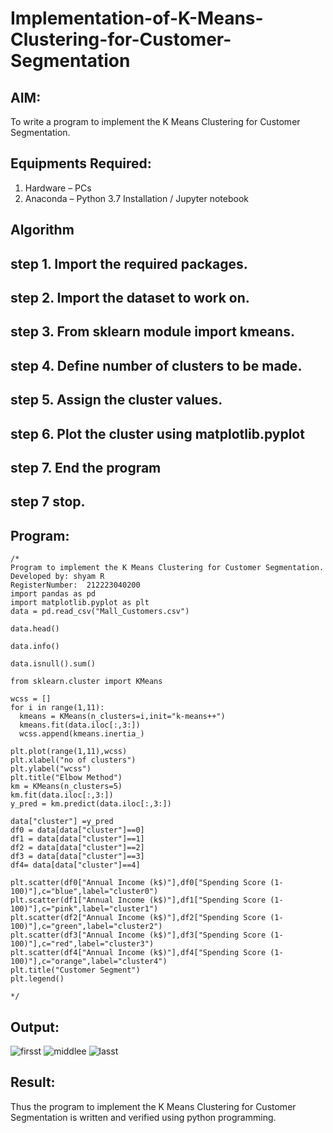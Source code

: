 # Implementation-of-K-Means-Clustering-for-Customer-Segmentation

## AIM:
To write a program to implement the K Means Clustering for Customer Segmentation.

## Equipments Required:
1. Hardware – PCs
2. Anaconda – Python 3.7 Installation / Jupyter notebook

## Algorithm
## step 1. Import the required packages.
## step 2. Import the dataset to work on.
## step 3. From sklearn module import kmeans.
## step 4. Define number of clusters to be made.
## step 5. Assign the cluster values.
## step 6. Plot the cluster using matplotlib.pyplot
## step 7. End the program
## step 7 stop.
## Program:
```
/*
Program to implement the K Means Clustering for Customer Segmentation.
Developed by: shyam R
RegisterNumber:  212223040200
import pandas as pd
import matplotlib.pyplot as plt
data = pd.read_csv("Mall_Customers.csv")

data.head()

data.info()

data.isnull().sum()

from sklearn.cluster import KMeans

wcss = []
for i in range(1,11):
  kmeans = KMeans(n_clusters=i,init="k-means++")
  kmeans.fit(data.iloc[:,3:])
  wcss.append(kmeans.inertia_)

plt.plot(range(1,11),wcss)
plt.xlabel("no of clusters")
plt.ylabel("wcss")
plt.title("Elbow Method")
km = KMeans(n_clusters=5)
km.fit(data.iloc[:,3:])
y_pred = km.predict(data.iloc[:,3:])

data["cluster"] =y_pred
df0 = data[data["cluster"]==0]
df1 = data[data["cluster"]==1]
df2 = data[data["cluster"]==2]
df3 = data[data["cluster"]==3]
df4= data[data["cluster"]==4]

plt.scatter(df0["Annual Income (k$)"],df0["Spending Score (1-100)"],c="blue",label="cluster0")
plt.scatter(df1["Annual Income (k$)"],df1["Spending Score (1-100)"],c="pink",label="cluster1")
plt.scatter(df2["Annual Income (k$)"],df2["Spending Score (1-100)"],c="green",label="cluster2")
plt.scatter(df3["Annual Income (k$)"],df3["Spending Score (1-100)"],c="red",label="cluster3")
plt.scatter(df4["Annual Income (k$)"],df4["Spending Score (1-100)"],c="orange",label="cluster4")
plt.title("Customer Segment")
plt.legend()

*/
```

## Output:
![firsst](https://github.com/shivanshyam79/Implementation-of-K-Means-Clustering-for-Customer-Segmentation/assets/151513860/d7c11644-46ce-48ee-a62a-4fa50f68908e)
![middlee](https://github.com/shivanshyam79/Implementation-of-K-Means-Clustering-for-Customer-Segmentation/assets/151513860/ee408b97-1562-4bf8-a526-f9d208470d3d)
![lasst](https://github.com/shivanshyam79/Implementation-of-K-Means-Clustering-for-Customer-Segmentation/assets/151513860/09147232-d6e2-4b39-97d5-ae532b89cf7c)


## Result:
Thus the program to implement the K Means Clustering for Customer Segmentation is written and verified using python programming.

